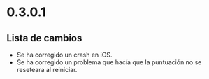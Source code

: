 # 0.3.0.1

## Lista de cambios

- Se ha corregido un crash en iOS.
- Se ha corregido un problema que hacía que la puntuación no se reseteara al reiniciar.
